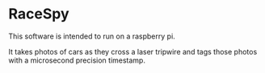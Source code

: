 # RaceSpy

This software is intended to run on a raspberry pi.

It takes photos of cars as they cross a laser tripwire and tags those photos with a microsecond precision timestamp.
